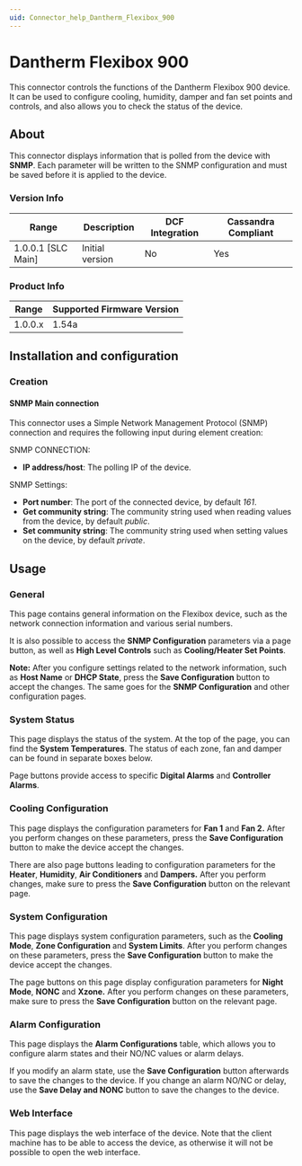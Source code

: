 ```yaml
---
uid: Connector_help_Dantherm_Flexibox_900
---
```


# Dantherm Flexibox 900

This connector controls the functions of the Dantherm Flexibox 900 device. It can be used to configure cooling, humidity, damper and fan set points and controls, and also allows you to check the status of the device.

## About

This connector displays information that is polled from the device with **SNMP**. Each parameter will be written to the SNMP configuration and must be saved before it is applied to the device.

### Version Info

| Range | Description | DCF Integration | Cassandra Compliant |
|----------------------|-----------------|---------------------|-------------------------|
| 1.0.0.1 \[SLC Main\] | Initial version | No                  | Yes                     |

### Product Info

| Range | Supported Firmware Version |
|------------------|-----------------------------|
| 1.0.0.x          | 1.54a                       |

## Installation and configuration

### Creation

#### SNMP Main connection

This connector uses a Simple Network Management Protocol (SNMP) connection and requires the following input during element creation:

SNMP CONNECTION:

- **IP address/host**: The polling IP of the device.

SNMP Settings:

- **Port number**: The port of the connected device, by default *161*.
- **Get community string**: The community string used when reading values from the device, by default *public*.
- **Set community string**: The community string used when setting values on the device, by default *private*.

## Usage

### General

This page contains general information on the Flexibox device, such as the network connection information and various serial numbers.

It is also possible to access the **SNMP Configuration** parameters via a page button, as well as **High Level Controls** such as **Cooling/Heater Set Points**.

**Note:** After you configure settings related to the network information, such as **Host Name** or **DHCP State**, press the **Save Configuration** button to accept the changes. The same goes for the **SNMP Configuration** and other configuration pages.

### System Status

This page displays the status of the system. At the top of the page, you can find the **System Temperatures**. The status of each zone, fan and damper can be found in separate boxes below.

Page buttons provide access to specific **Digital Alarms** and **Controller** **Alarms**.

### Cooling Configuration

This page displays the configuration parameters for **Fan 1** and **Fan 2.** After you perform changes on these parameters, press the **Save Configuration** button to make the device accept the changes.

There are also page buttons leading to configuration parameters for the **Heater**, **Humidity**, **Air Conditioners** and **Dampers.** After you perform changes, make sure to press the **Save Configuration** button on the relevant page.

### System Configuration

This page displays system configuration parameters, such as the **Cooling Mode**, **Zone Configuration** and **System Limits**. After you perform changes on these parameters, press the **Save Configuration** button to make the device accept the changes.

The page buttons on this page display configuration parameters for **Night Mode**, **NONC** and **Xzone.** After you perform changes on these parameters, make sure to press the **Save Configuration** button on the relevant page.

### Alarm Configuration

This page displays the **Alarm Configurations** table, which allows you to configure alarm states and their NO/NC values or alarm delays.

If you modify an alarm state, use the **Save Configuration** button afterwards to save the changes to the device. If you change an alarm NO/NC or delay, use the **Save Delay and NONC** button to save the changes to the device.

### Web Interface

This page displays the web interface of the device. Note that the client machine has to be able to access the device, as otherwise it will not be possible to open the web interface.
